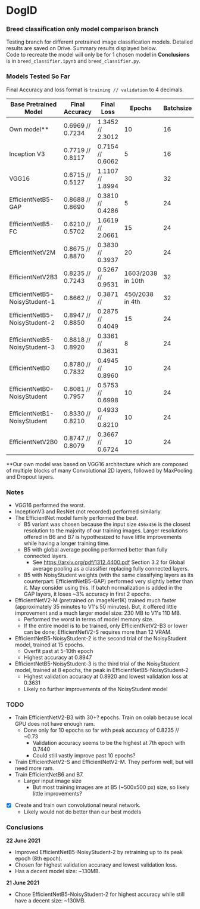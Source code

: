 # DogID

### Breed classification only model comparison branch
Testing branch for different pretrained image classification models.
Detailed results are saved on Drive. Summary results displayed below.\
Code to recreate the model will only be for 1 chosen model in **Conclusions** is in `breed_classifier.ipynb` and `breed_classifier.py`.

### Models Tested So Far
Final Accuracy and loss format is `training // validation` to 4 decimals.

| Base Pretrained Model         | Final Accuracy   | Final Loss       | Epochs            | Batchsize | Learning Rate | Training |
| ----------------------------- | ---------------- | -----------------| ----------------- | --------- | ------------- | -------- |
| Own model**                   | 0.6969 // 0.7234 | 1.3452 // 2.3012 | 10                | 16        | 0.001         | Own model|
| Inception V3                  | 0.7719 // 0.8117 | 0.7154 // 0.6062 | 5                 | 16        | 0.0001        | Top only |
| VGG16                         | 0.6715 // 0.5127 | 1.1107 // 1.8994 | 30                | 32        | 0.001         | Top only |
| EfficientNetB5-GAP            | 0.8688 // 0.8690 | 0.3810 // 0.4286 | 5                 | 24        | 0.001         | Top only |
| EfficientNetB5-FC             | 0.6210 // 0.5702 | 1.6619 // 2.0661 | 15                | 24        | 0.001         | Top only |
| EfficientNetV2M               | 0.8675 // 0.8870 | 0.3830 // 0.3937 | 20                | 24        | 0.001         | Top only |
| EfficientNetV2B3              | 0.8235 // 0.7243 | 0.5267 // 0.9531 | 1603/2038 in 10th | 32        | 0.001         | All      |
| EfficientNetB5-NoisyStudent-1 | 0.8662 //        | 0.3871 //        | 450/2038 in 4th   | 32        | 0.001         | Top only |
| EfficientNetB5-NoisyStudent-2 | 0.8947 // 0.8850 | 0.2875 // 0.4049 | 15                | 24        | 0.001         | Top only |
| EfficientNetB5-NoisyStudent-3 | 0.8818 // 0.8920 | 0.3361 // 0.3631 | 8                 | 24        | 0.001         | Top only |
| EfficientNetB0                | 0.8780 // 0.7832 | 0.4945 // 0.8960 | 10                | 24        | 0.001         | All      |
| EfficientNetB0-NoisyStudent   | 0.8081 // 0.7957 | 0.5753 // 0.6998 | 10                | 24        | 0.001         | Top only |
| EfficientNetB1-NoisyStudent   | 0.8330 // 0.8210 | 0.4933 // 0.8210 | 10                | 24        | 0.001         | Top only |
| EfficientNetV2B0              | 0.8747 // 0.8079 | 0.3667 // 0.6724 | 10                | 24        | 0.001         | All      |

**Our own model was based on VGG16 architecture which are composed of multiple blocks of
many Convolutional 2D layers, followed by MaxPooling and Dropout layers.

### Notes
- VGG16 performed the worst.
- InceptionV3 and ResNet (not recorded) performed similarly.
- The EfficientNet model family performed the best.
    - B5 variant was chosen because the input size `456x456` is the closest resolution to the majority of our training images. Larger resolutions offered in B6 and B7 is hypothesized to have little improvements while having a longer training time.
    - B5 with global average pooling performed better than fully connected layers.
        - See https://arxiv.org/pdf/1312.4400.pdf Section 3.2 for Global average pooling as a classifier replacing fully connected layers.
    - B5 with NoisyStudent weights (with the same classifying layers as its counterpart: EfficientNetB5-GAP) performed very slightly better than it. May consider using this. If batch normalization is added in the GAP layers, it loses ~3% accuracy in first 2 epochs.
- EfficientNetV2-M (pretrained on ImageNet1K) trained much faster (approximately 35 minutes to V1's 50 minutes). But, it offered little improvement and a much larger model size: 230 MB to V1's 110 MB.
    - Performed the worst in terms of model memory size.
    - If the entire model is to be trained, only EfficientNetV2-B3 or lower can be done; EfficientNetV2-S requires more than 12 VRAM.
- EfficientNetB5-NoisyStudent-2 is the second trial of the NoisyStudent model, trained at 15 epochs.
    - Overfit past at 5-10th epoch
    - Highest accuracy at 0.8947
- EfficientNetB5-NoisyStudent-3 is the third trial of the NoisyStudent model, trained at 8 epochs, the peak in EfficientNetB5-NoisyStudent-2
    - Highest validation accuracy at 0.8920 and lowest validation loss at 0.3631
    - Likely no further improvements of the NoisyStudent model

### TODO
- Train EfficientNetV2-B3 with 30+? epochs. Train on colab because local GPU does not have enough ram.
    - Done only for 10 epochs so far with peak accuracy of 0.8235 // ~0.73
        - Validation accuracy seems to be the highest at 7th epoch with 0.7440
        - Could still vastly improve past 10 epochs?
- Train EfficientNetV2-S and EfficientNetV2-M. They perform well, but will need more ram.
- Train EfficientNetB6 and B7.
    - Larger input image size
        - But most training images are at B5 (~500x500 px) size, so likely little improvements?
- [x] Create and train own convolutional neural network.
    - Likely would not do better than our best models

### Conclusions
**22 June 2021**
- Improved EfficientNetB5-NoisyStudent-2 by retraining up to its peak epoch (8th epoch).
- Chosen for highest validation accuracy and lowest validation loss.
- Has a decent model size: ~130MB.

**21 June 2021**
- Chose EfficientNetB5-NoisyStudent-2 for highest accuracy while still have a decent size: ~130MB.
